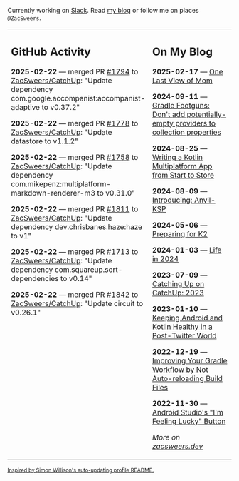 Currently working on [Slack](https://slack.com/). Read [my blog](https://zacsweers.dev/) or follow me on places `@ZacSweers`.

<table><tr><td valign="top" width="60%">

## GitHub Activity
<!-- githubActivity starts -->
**2025-02-22** — merged PR [#1794](https://github.com/ZacSweers/CatchUp/pull/1794) to [ZacSweers/CatchUp](https://github.com/ZacSweers/CatchUp): "Update dependency com.google.accompanist:accompanist-adaptive to v0.37.2"

**2025-02-22** — merged PR [#1778](https://github.com/ZacSweers/CatchUp/pull/1778) to [ZacSweers/CatchUp](https://github.com/ZacSweers/CatchUp): "Update datastore to v1.1.2"

**2025-02-22** — merged PR [#1758](https://github.com/ZacSweers/CatchUp/pull/1758) to [ZacSweers/CatchUp](https://github.com/ZacSweers/CatchUp): "Update dependency com.mikepenz:multiplatform-markdown-renderer-m3 to v0.31.0"

**2025-02-22** — merged PR [#1811](https://github.com/ZacSweers/CatchUp/pull/1811) to [ZacSweers/CatchUp](https://github.com/ZacSweers/CatchUp): "Update dependency dev.chrisbanes.haze:haze to v1"

**2025-02-22** — merged PR [#1713](https://github.com/ZacSweers/CatchUp/pull/1713) to [ZacSweers/CatchUp](https://github.com/ZacSweers/CatchUp): "Update dependency com.squareup.sort-dependencies to v0.14"

**2025-02-22** — merged PR [#1842](https://github.com/ZacSweers/CatchUp/pull/1842) to [ZacSweers/CatchUp](https://github.com/ZacSweers/CatchUp): "Update circuit to v0.26.1"
<!-- githubActivity ends -->
</td><td valign="top" width="40%">

## On My Blog
<!-- blog starts -->
**2025-02-17** — [One Last View of Mom](https://www.zacsweers.dev/one-last-view-of-mom/)

**2024-09-11** — [Gradle Footguns: Don't add potentially-empty providers to collection properties](https://www.zacsweers.dev/gradle-footgun-adding-empty-providers-to-collection-properties/)

**2024-08-25** — [Writing a Kotlin Multiplatform App from Start to Store](https://www.zacsweers.dev/writing-a-kotlin-multiplatform-app-from-start-to-store/)

**2024-08-09** — [Introducing: Anvil-KSP](https://www.zacsweers.dev/introducing-anvil-ksp/)

**2024-05-06** — [Preparing for K2](https://www.zacsweers.dev/preparing-for-k2/)

**2024-01-03** — [Life in 2024](https://www.zacsweers.dev/life-in-2024/)

**2023-07-09** — [Catching Up on CatchUp: 2023](https://www.zacsweers.dev/catching-up-on-catchup-2023/)

**2023-01-10** — [Keeping Android and Kotlin Healthy in a Post-Twitter World](https://www.zacsweers.dev/keeping-android-healthy/)

**2022-12-19** — [Improving Your Gradle Workflow by Not Auto-reloading Build Files](https://www.zacsweers.dev/improving-your-workflow-by-not-auto-reloading-build-files/)

**2022-11-30** — [Android Studio's "I'm Feeling Lucky" Button](https://www.zacsweers.dev/android-studios-im-feeling-lucky-button/)
<!-- blog ends -->
_More on [zacsweers.dev](https://zacsweers.dev/)_
</td></tr></table>

<sub><a href="https://simonwillison.net/2020/Jul/10/self-updating-profile-readme/">Inspired by Simon Willison's auto-updating profile README.</a></sub>
